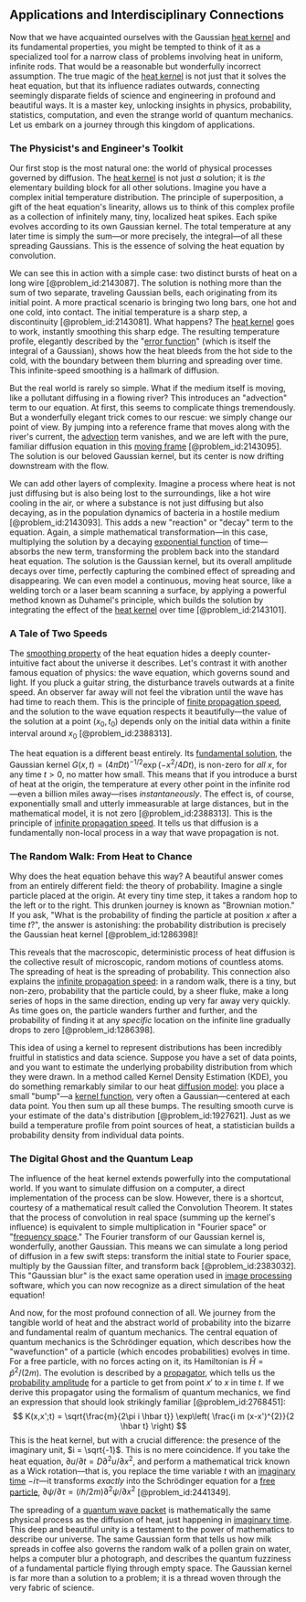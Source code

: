 ## Applications and Interdisciplinary Connections

Now that we have acquainted ourselves with the Gaussian [heat kernel](@article_id:171547) and its fundamental properties, you might be tempted to think of it as a specialized tool for a narrow class of problems involving heat in uniform, infinite rods. That would be a reasonable but wonderfully incorrect assumption. The true magic of the [heat kernel](@article_id:171547) is not just that it solves the heat equation, but that its influence radiates outwards, connecting seemingly disparate fields of science and engineering in profound and beautiful ways. It is a master key, unlocking insights in physics, probability, statistics, computation, and even the strange world of quantum mechanics. Let us embark on a journey through this kingdom of applications.

### The Physicist's and Engineer's Toolkit

Our first stop is the most natural one: the world of physical processes governed by diffusion. The [heat kernel](@article_id:171547) is not just *a* solution; it is *the* elementary building block for all other solutions. Imagine you have a complex initial temperature distribution. The principle of superposition, a gift of the heat equation's linearity, allows us to think of this complex profile as a collection of infinitely many, tiny, localized heat spikes. Each spike evolves according to its own Gaussian kernel. The total temperature at any later time is simply the sum—or more precisely, the integral—of all these spreading Gaussians. This is the essence of solving the heat equation by convolution.

We can see this in action with a simple case: two distinct bursts of heat on a long wire [@problem_id:2143087]. The solution is nothing more than the sum of two separate, traveling Gaussian bells, each originating from its initial point. A more practical scenario is bringing two long bars, one hot and one cold, into contact. The initial temperature is a sharp step, a discontinuity [@problem_id:2143081]. What happens? The [heat kernel](@article_id:171547) goes to work, instantly smoothing this sharp edge. The resulting temperature profile, elegantly described by the "[error function](@article_id:175775)" (which is itself the integral of a Gaussian), shows how the heat bleeds from the hot side to the cold, with the boundary between them blurring and spreading over time. This infinite-speed smoothing is a hallmark of diffusion.

But the real world is rarely so simple. What if the medium itself is moving, like a pollutant diffusing in a flowing river? This introduces an "advection" term to our equation. At first, this seems to complicate things tremendously. But a wonderfully elegant trick comes to our rescue: we simply change our point of view. By jumping into a reference frame that moves along with the river's current, the [advection](@article_id:269532) term vanishes, and we are left with the pure, familiar diffusion equation in this [moving frame](@article_id:274024) [@problem_id:2143095]. The solution is our beloved Gaussian kernel, but its center is now drifting downstream with the flow.

We can add other layers of complexity. Imagine a process where heat is not just diffusing but is also being lost to the surroundings, like a hot wire cooling in the air, or where a substance is not just diffusing but also decaying, as in the population dynamics of bacteria in a hostile medium [@problem_id:2143093]. This adds a new "reaction" or "decay" term to the equation. Again, a simple mathematical transformation—in this case, multiplying the solution by a decaying [exponential function](@article_id:160923) of time—absorbs the new term, transforming the problem back into the standard heat equation. The solution is the Gaussian kernel, but its overall amplitude decays over time, perfectly capturing the combined effect of spreading and disappearing. We can even model a continuous, moving heat source, like a welding torch or a laser beam scanning a surface, by applying a powerful method known as Duhamel's principle, which builds the solution by integrating the effect of the [heat kernel](@article_id:171547) over time [@problem_id:2143101].

### A Tale of Two Speeds

The [smoothing property](@article_id:144961) of the heat equation hides a deeply counter-intuitive fact about the universe it describes. Let's contrast it with another famous equation of physics: the wave equation, which governs sound and light. If you pluck a guitar string, the disturbance travels outwards at a finite speed. An observer far away will not feel the vibration until the wave has had time to reach them. This is the principle of [finite propagation speed](@article_id:163314), and the solution to the wave equation respects it beautifully—the value of the solution at a point $(x_0, t_0)$ depends only on the initial data within a finite interval around $x_0$ [@problem_id:2388313].

The heat equation is a different beast entirely. Its [fundamental solution](@article_id:175422), the Gaussian kernel $G(x,t) = (4\pi D t)^{-1/2} \exp(-x^2/4Dt)$, is non-zero for *all* $x$, for any time $t > 0$, no matter how small. This means that if you introduce a burst of heat at the origin, the temperature at every other point in the infinite rod—even a billion miles away—rises *instantaneously*. The effect is, of course, exponentially small and utterly immeasurable at large distances, but in the mathematical model, it is not zero [@problem_id:2388313]. This is the principle of [infinite propagation speed](@article_id:177838). It tells us that diffusion is a fundamentally non-local process in a way that wave propagation is not.

### The Random Walk: From Heat to Chance

Why does the heat equation behave this way? A beautiful answer comes from an entirely different field: the theory of probability. Imagine a single particle placed at the origin. At every tiny time step, it takes a random hop to the left or to the right. This drunken journey is known as "Brownian motion." If you ask, "What is the probability of finding the particle at position $x$ after a time $t$?", the answer is astonishing: the probability distribution is precisely the Gaussian heat kernel [@problem_id:1286398]!

This reveals that the macroscopic, deterministic process of heat diffusion is the collective result of microscopic, random motions of countless atoms. The spreading of heat is the spreading of probability. This connection also explains the [infinite propagation speed](@article_id:177838): in a random walk, there is a tiny, but non-zero, probability that the particle could, by a sheer fluke, make a long series of hops in the same direction, ending up very far away very quickly. As time goes on, the particle wanders further and further, and the probability of finding it at any *specific* location on the infinite line gradually drops to zero [@problem_id:1286398].

This idea of using a kernel to represent distributions has been incredibly fruitful in statistics and data science. Suppose you have a set of data points, and you want to estimate the underlying probability distribution from which they were drawn. In a method called Kernel Density Estimation (KDE), you do something remarkably similar to our heat [diffusion model](@article_id:273179): you place a small "bump"—a [kernel function](@article_id:144830), very often a Gaussian—centered at each data point. You then sum up all these bumps. The resulting smooth curve is your estimate of the data's distribution [@problem_id:1927621]. Just as we build a temperature profile from point sources of heat, a statistician builds a probability density from individual data points.

### The Digital Ghost and the Quantum Leap

The influence of the heat kernel extends powerfully into the computational world. If you want to simulate diffusion on a computer, a direct implementation of the process can be slow. However, there is a shortcut, courtesy of a mathematical result called the Convolution Theorem. It states that the process of convolution in real space (summing up the kernel's influence) is equivalent to simple multiplication in "Fourier space" or "[frequency space](@article_id:196781)." The Fourier transform of our Gaussian kernel is, wonderfully, another Gaussian. This means we can simulate a long period of diffusion in a few swift steps: transform the initial state to Fourier space, multiply by the Gaussian filter, and transform back [@problem_id:2383032]. This "Gaussian blur" is the exact same operation used in [image processing](@article_id:276481) software, which you can now recognize as a direct simulation of the heat equation!

And now, for the most profound connection of all. We journey from the tangible world of heat and the abstract world of probability into the bizarre and fundamental realm of quantum mechanics. The central equation of quantum mechanics is the Schrödinger equation, which describes how the "wavefunction" of a particle (which encodes probabilities) evolves in time. For a free particle, with no forces acting on it, its Hamiltonian is $\hat{H} = \hat{p}^2/(2m)$. The evolution is described by a [propagator](@article_id:139064), which tells us the [probability amplitude](@article_id:150115) for a particle to get from point $x'$ to $x$ in time $t$. If we derive this propagator using the formalism of quantum mechanics, we find an expression that should look strikingly familiar [@problem_id:2768451]:
$$
K(x,x';t) = \sqrt{\frac{m}{2\pi i \hbar t}} \exp\left( \frac{i m (x-x')^{2}}{2 \hbar t} \right)
$$
This is the heat kernel, but with a crucial difference: the presence of the imaginary unit, $i = \sqrt{-1}$. This is no mere coincidence. If you take the heat equation, $\partial u / \partial t = D \partial^2 u / \partial x^2$, and perform a mathematical trick known as a Wick rotation—that is, you replace the time variable $t$ with an [imaginary time](@article_id:138133) $-i\tau$—it transforms *exactly* into the Schrödinger equation for a [free particle](@article_id:167125), $\partial \psi / \partial \tau = (i\hbar/2m) \partial^2 \psi / \partial x^2$ [@problem_id:2441349].

The spreading of a [quantum wave packet](@article_id:197262) is mathematically the same physical process as the diffusion of heat, just happening in [imaginary time](@article_id:138133). This deep and beautiful unity is a testament to the power of mathematics to describe our universe. The same Gaussian form that tells us how milk spreads in coffee also governs the random walk of a pollen grain on water, helps a computer blur a photograph, and describes the quantum fuzziness of a fundamental particle flying through empty space. The Gaussian kernel is far more than a solution to a problem; it is a thread woven through the very fabric of science.